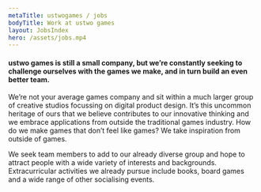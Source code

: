```yaml
---
metaTitle: ustwogames / jobs
bodyTitle: Work at ustwo games
layout: JobsIndex
hero: /assets/jobs.mp4
---
```


<div class="content-box squashed inline-images floating-images">

#### ustwo games is still a small company, but we’re constantly seeking to challenge ourselves with the games we make, and in turn build an even better team.

We’re not your average games company and sit within a much larger group of creative studios focussing on digital product design. It’s this uncommon heritage of ours that we believe contributes to our innovative thinking and we embrace applications from outside the traditional games industry. How do we make games that don’t feel like games? We take inspiration from outside of games.

We seek team members to add to our already diverse group and hope to attract people with a wide variety of interests and backgrounds. Extracurricular activities we already pursue include books, board games and a wide range of other socialising events.

</div>
